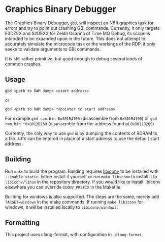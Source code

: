 # Graphics Binary Debugger

The Graphics Binary Debugger, `gbd`, will inspect an N64 graphics task for errors and try to point out crashing GBI commands. Currently, it only targets F3DZEX and S2DEX2 for Zelda Ocarina of Time MQ Debug, its scope is intended to be expanded upon in the future. This does not attempt to accurately simulate the microcode task or the workings of the RDP, it only seeks to validate arguments to GBI commands.

It is still rather primitive, but good enough to debug several kinds of common crashes.

## Usage

`gbd <path to RAM dump> <start address>`

or

`gbd <path to RAM dump> *<pointer to start address>`

For example `gbd ram.bin 0x801B4100` (disassemble from `0x801B4100`) or `gbd ram.bin *0x8012D260` (disassemble from the address found at `0x8012D260`)

Currently, the only way to use `gbd` is by dumping the contents of RDRAM to a file. `AUTO` can be entered in place of a start address to use the default start address.

## Building

Run `make` to build the program. Building requires [libiconv](https://www.gnu.org/software/libiconv/) to be installed with `--enable-static`. Either install it yourself or run `make libiconv` to install it to `libiconv/linux` in the repository directory. If you would like to install libiconv elsewhere you can override `ICONV_PREFIX` in the Makefile.

Building for windows is also supported. The steps are the same, merely add `TARGET=windows` in the make commands. If running `make libiconv` for windows, it will be installed locally to `libiconv/windows`.

## Formatting

This project uses clang-format, with configuration in `.clang-format`.

